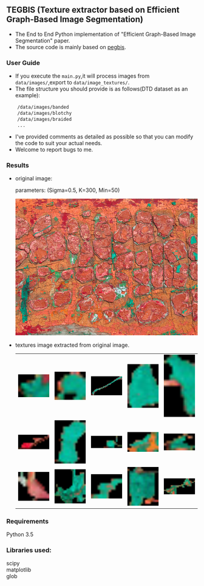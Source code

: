 ## TEGBIS (Texture extractor based on Efficient Graph-Based Image Segmentation)
- The End to End Python implementation of "Efficient Graph-Based Image Segmentation" paper.
- The source code is mainly based on [pegbis](https://github.com/salaee/pegbis).

### User Guide
- If you execute the `main.py`,it will process images from `data/images/`,export to
`data/image_textures/`.
- The file structure you should provide is as follows(DTD dataset as an example):
```angular2html
    /data/images/banded
    /data/images/blotchy
    /data/images/braided
    ...
```
- I've provided comments as detailed as possible so that you can modify the code to 
  suit your actual needs.
- Welcome to report bugs to me.

### Results
- original image:
  
  parameters: (Sigma=0.5, K=300, Min=50)
  
  ![original image](./data/images/blotchy/blotchy_0003.jpg)


- textures image extracted from original image.

  | | | | | |
  |:-------------------------:|:-------------------------:|:-------------------------:|:-------------------------:|:-------------------------:|
  |<img src="./data/images_textures/blotchy/blotchy_0003_0.png" width="100"/> |  <img src="./data/images_textures/blotchy/blotchy_0003_1.png" width="100"/>|<img src="./data/images_textures/blotchy/blotchy_0003_2.png" width="100"/>|<img src="./data/images_textures/blotchy/blotchy_0003_3.png" width="100"/>|<img src="./data/images_textures/blotchy/blotchy_0003_4.png" width="100"/>|
  |<img src="./data/images_textures/blotchy/blotchy_0003_5.png" width="100"/> |  <img src="./data/images_textures/blotchy/blotchy_0003_6.png" width="100"/>|<img src="./data/images_textures/blotchy/blotchy_0003_7.png" width="100"/>|<img src="./data/images_textures/blotchy/blotchy_0003_8.png" width="100"/>|<img src="./data/images_textures/blotchy/blotchy_0003_9.png" width="100"/>|
  |<img src="./data/images_textures/blotchy/blotchy_0003_10.png" width="100"/> |  <img src="./data/images_textures/blotchy/blotchy_0003_11.png" width="100"/>|<img src="./data/images_textures/blotchy/blotchy_0003_12.png" width="100"/>|<img src="./data/images_textures/blotchy/blotchy_0003_13.png" width="100"/>|<img src="./data/images_textures/blotchy/blotchy_0003_14.png" width="100"/>|

### Requirements
Python 3.5<br>

### Libraries used: 
scipy<br>
matplotlib<br>
glob<br>


